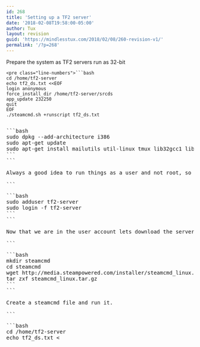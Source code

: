 ```yaml
---
id: 268
title: 'Setting up a TF2 server'
date: '2018-02-08T19:58:00-05:00'
author: Tux
layout: revision
guid: 'https://mindlesstux.com/2018/02/08/260-revision-v1/'
permalink: '/?p=268'
---
```


Prepare the system as TF2 servers run as 32-bit

```
<pre class="line-numbers">```bash
cd /home/tf2-server
echo tf2_ds.txt <<EOF
login anonymous
force_install_dir /home/tf2-server/srcds
app_update 232250
quit
EOF
./steamcmd.sh +runscript tf2_ds.txt
```
```

```
<pre class="line-numbers">```bash
sudo dpkg --add-architecture i386
sudo apt-get update
sudo apt-get install mailutils util-linux tmux lib32gcc1 libstdc++6 libstdc++6:i386 libcurl4-gnutls-dev:i386
```
```

Always a good idea to run things as a user and not root, so lets add a user and login as it.

```
<pre class="line-numbers">```bash
sudo adduser tf2-server
sudo login -f tf2-server
```
```

Now that we are in the user account lets download the server. First we need to download steamcmd.

```
<pre class="line-numbers">```bash
mkdir steamcmd
cd steamcmd
wget http://media.steampowered.com/installer/steamcmd_linux.tar.gz
tar zxf steamcmd_linux.tar.gz
```
```

Create a steamcmd file and run it.

```
<pre class="line-numbers">```bash
cd /home/tf2-server
echo tf2_ds.txt <<EOF
login anonymous
force_install_dir /home/tf2-server/srcds
app_update 232250
quit
EOF
./steamcmd.sh +runscript tf2_ds.txt
```
```

asdf